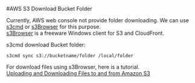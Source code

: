 #AWS S3 Download Bucket Folder  

Currently, AWS web console not provide folder downloading. We can use [s3cmd][] or [s3Browser][] for this purpose.  
[s3Browser][] is a freeware Windows client for S3 and CloudFront.  

s3cmd download Bucket folder:  

    s3cmd sync s3://bucketname/folder /local/folder  

For download files using s3Browser, here is a tutorial.  
[Uploading and Downloading Files to and from Amazon S3](http://s3browser.com/how-to-upload-and-download-files.php)  


[s3cmd]: http://s3tools.org/s3cmd  
[s3Browser]: http://s3browser.com/  

